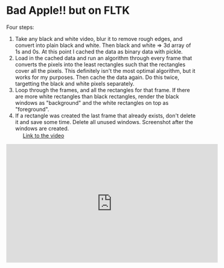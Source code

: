 # Bad Apple!! but on FLTK

Four steps: <br>
1. Take any black and white video, blur it to remove rough edges, and convert into plain black and white. Then black and white => 3d array of 1s and 0s. At this point I cached the data as binary data with pickle. <br>
2. Load in the cached data and run an algorithm through every frame that converts the pixels into the least rectangles such that the rectangles cover all the pixels. This definitely isn't the most optimal algorithm, but it works for my purposes. Then cache the data again. Do this twice, targetting the black and white pixels separately.<br>
3. Loop through the frames, and all the rectangles for that frame. If there are more white rectangles than black rectangles, render the black windows as "background" and the white rectangles on top as "foreground".<br>
4. If a rectangle was created the last frame that already exists, don't delete it and save some time. Delete all unused windows. Screenshot after the windows are created. <br>
[<img src='https://www.youtube.com/s/desktop/7449ebf7/img/favicon_32x32.png' width='16px'/>](https://www.youtube.com/watch?v=coyzbo8uWcs) [Link to the video](https://www.youtube.com/watch?v=coyzbo8uWcs) <br>

<iframe width="560" height="315" src="https://www.youtube.com/embed/coyzbo8uWcs" title="YouTube video player" frameborder="0" allow="accelerometer; autoplay; clipboard-write; encrypted-media; gyroscope; picture-in-picture" allowfullscreen></iframe>

